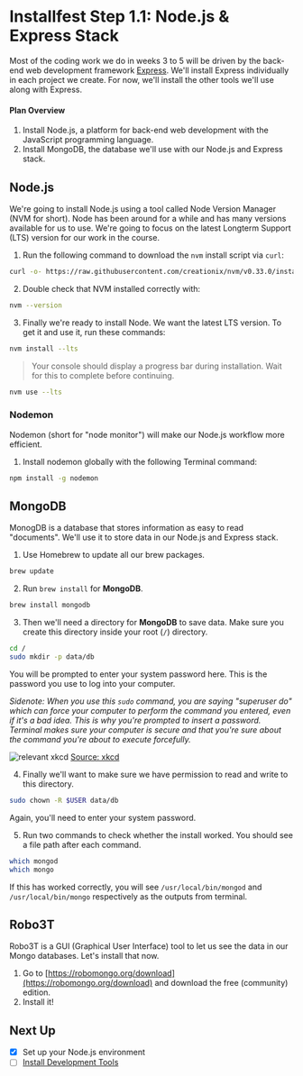 # Installfest Step 1.1: Node.js & Express Stack

Most of the coding work we do in weeks 3 to 5 will be driven by the back-end web development framework [Express](http://expressjs.com). We'll install Express individually in each project we create. For now, we'll install the other tools we'll use along with Express.

#### Plan Overview

1. Install Node.js, a platform for back-end web development with the JavaScript programming language.
1. Install MongoDB, the database we'll use with our Node.js and Express stack.

## Node.js


We're going to install Node.js using a tool called Node Version Manager (NVM for short). Node has been around for a while and has many versions available for us to use. We're going to focus on the latest Longterm Support (LTS) version for our work in the course. 

1. Run the following command to download the `nvm` install script via `curl`:

  ```bash
  curl -o- https://raw.githubusercontent.com/creationix/nvm/v0.33.0/install.sh | bash
  ```

2. Double check that NVM installed correctly with:

  ```bash
  nvm --version
  ```

3. Finally we're ready to install Node. We want the latest LTS version. To get it and use it, run these commands:

  ```bash
  nvm install --lts
  ```
  
  > Your console should display a progress bar during installation. Wait for this to complete before continuing.

  ```bash
  nvm use --lts
  ```


### Nodemon

Nodemon (short for "node monitor") will make our Node.js workflow more efficient.

1. Install nodemon globally with the following Terminal command:

  ```bash
  npm install -g nodemon
  ```


## MongoDB

MonogDB is a database that stores information as easy to read "documents". We'll use it to store data in our Node.js and Express stack.

1. Use Homebrew to update all our brew packages.

  ```bash
  brew update
  ```

2. Run `brew install` for **MongoDB**.

  ```bash
  brew install mongodb
  ```

3. Then we'll need a directory for **MongoDB** to save data. Make sure you create this directory inside your root (`/`) directory.

  ```bash
  cd /
  sudo mkdir -p data/db
  ```

  You will be prompted to enter your system password here. This is the password you use to log into your computer.

  *Sidenote:
  When you use this  `sudo` command, you are saying "superuser do" which can force your computer to perform the command you entered, even if it's a bad idea. This is why you're prompted to insert a password. Terminal makes sure your computer is secure and that you're sure about the command you're about to execute forcefully.*

  ![relevant xkcd](https://cloud.githubusercontent.com/assets/6520345/17527880/f458616c-5e21-11e6-9156-4db012c5efc7.png)
  [Source: xkcd](https://xkcd.com/149/)

4. Finally we'll want to make sure we have permission to read and write to this directory.

  ```bash
  sudo chown -R $USER data/db
  ```
  Again, you'll need to enter your system password.

5. Run two commands to check whether the install worked. You should see a file path after each command.

  ```bash
  which mongod
  which mongo
  ```

  If this has worked correctly, you will see `/usr/local/bin/mongod` and `/usr/local/bin/mongo` respectively as the outputs from terminal.

## Robo3T

Robo3T is a GUI (Graphical User Interface) tool to let us see the data in our Mongo databases.  Let's install that now.

1. Go to [https://robomongo.org/download](https://robomongo.org/download) and download the free (community) edition.
2. Install it!

## Next Up
* [x] Set up your Node.js environment
* [ ] [Install Development Tools](https://git.generalassemb.ly/sf-wdi-45/installfest/tree/master/mac-dev-tools)

